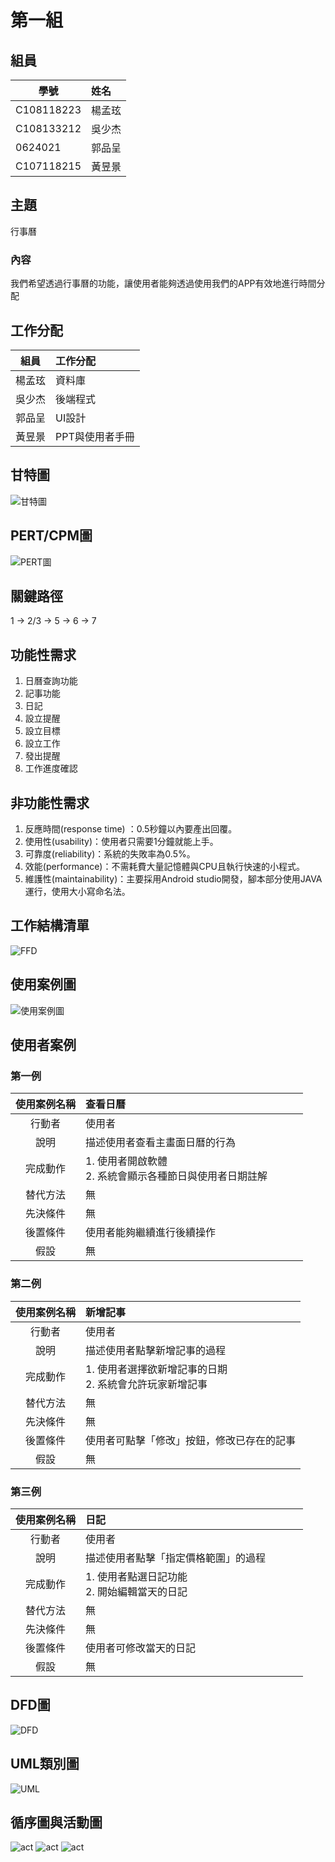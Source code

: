 # 第一組
## 組員
學號           | 姓名   
------------|:-----
C108118223  | 楊孟玹
C108133212  | 吳少杰
0624021     | 郭品呈
C107118215  | 黃昱景
## 主題 
行事曆
### 內容
我們希望透過行事曆的功能，讓使用者能夠透過使用我們的APP有效地進行時間分配
## 工作分配
組員           | 工作分配   
------------|:-----
楊孟玹      | 資料庫
吳少杰      | 後端程式
郭品呈      | UI設計
黃昱景      |PPT與使用者手冊
## 甘特圖
![甘特圖](https://github.com/emotion0809/group1/blob/main/%E7%B3%BB%E7%B5%B1%E5%88%86%E6%9E%90%E6%9C%9F%E6%9C%AB%E5%B0%88%E9%A1%8C%E7%94%98%E7%89%B9%E5%9C%96.png)
## PERT/CPM圖
![PERT圖](https://github.com/emotion0809/group1/blob/main/%E7%B3%BB%E7%B5%B1%E5%88%86%E6%9E%90%E6%9C%9F%E6%9C%AB%E5%B0%88%E9%A1%8CRERT%E5%9C%96.png)
## 關鍵路徑
1 -> 2/3 -> 5 -> 6 -> 7
## 功能性需求
1. 日曆查詢功能
2. 記事功能
3. 日記
4. 設立提醒
5. 設立目標
6. 設立工作
7. 發出提醒
8. 工作進度確認
## 非功能性需求
1. 反應時間(response time) ：0.5秒鐘以內要產出回覆。
2. 使用性(usability)：使用者只需要1分鐘就能上手。
3. 可靠度(reliability)：系統的失敗率為0.5%。
4. 效能(performance)：不需耗費大量記憶體與CPU且執行快速的小程式。
5. 維護性(maintainability)：主要採用Android studio開發，腳本部分使用JAVA運行，使用大小寫命名法。

## 工作結構清單
![FFD](https://github.com/emotion0809/group1/blob/main/FDD.png)
## 使用案例圖
![使用案例圖](https://github.com/emotion0809/group1/blob/main/%E4%BD%BF%E7%94%A8%E6%A1%88%E4%BE%8B%E8%AA%AA%E6%98%8E.png)
## 使用者案例
### 第一例
| 使用案例名稱  | 查看日曆  | 
| :------------: |:------------------------------------------------------|
| 行動者 | 使用者 | 
| 說明 | 描述使用者查看主畫面日曆的行為     　　　　　　| 
| 完成動作 | 1. 使用者開啟軟體<br> 2. 系統會顯示各種節日與使用者日期註解| 
| 替代方法 | 無 |  
| 先決條件 | 無 |
| 後置條件 | 使用者能夠繼續進行後續操作 | 
| 假設 | 無 | 

### 第二例
| 使用案例名稱    | 新增記事  | 
| :------------: |:-------------------------------------------------------|
| 行動者 | 使用者 | 
| 說明 | 描述使用者點擊新增記事的過程 | 
| 完成動作 | 1. 使用者選擇欲新增記事的日期 <br> 2. 系統會允許玩家新增記事 | 
| 替代方法 | 無 |  
| 先決條件 | 無 |
| 後置條件 | 使用者可點擊「修改」按鈕，修改已存在的記事  | 
| 假設 | 無 | 

### 第三例
| 使用案例名稱  | 日記  | 
| :------------: |:---------------------------------------------------|
| 行動者 | 使用者 | 
| 說明 | 描述使用者點擊「指定價格範圍」的過程 　　　| 
| 完成動作 | 1. 使用者點選日記功能 <br> 2. 開始編輯當天的日記 | 
| 替代方法 | 無 |  
| 先決條件 | 無 |
| 後置條件 | 使用者可修改當天的日記 | 
| 假設 | 無 | 

## DFD圖
![DFD](https://github.com/emotion0809/group1/blob/main/DFD.png)
## UML類別圖
![UML](https://github.com/emotion0809/group1/blob/main/UMLclass.jpg)
## 循序圖與活動圖
![act](https://github.com/emotion0809/group1/blob/main/activity1.png)
![act](https://github.com/emotion0809/group1/blob/main/activity2.png)
![act](https://github.com/emotion0809/group1/blob/main/activity3.png)
